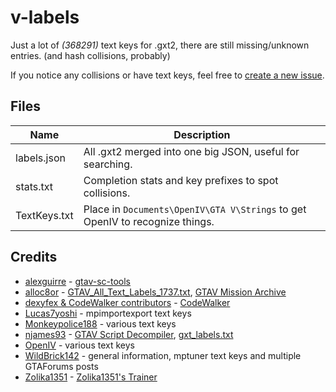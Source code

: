 # v-labels

Just a lot of *(368291)* text keys for .gxt2, there are still missing/unknown entries. (and hash collisions, probably)

If you notice any collisions or have text keys, feel free to [create a new issue](https://github.com/root-cause/v-labels/issues/new).

## Files

| Name          | Description   |
| ------------- | ------------- |
| labels.json   | All .gxt2 merged into one big JSON, useful for searching. |
| stats.txt     | Completion stats and key prefixes to spot collisions. |
| TextKeys.txt  | Place in `Documents\OpenIV\GTA V\Strings` to get OpenIV to recognize things. |

## Credits

* [alexguirre](https://github.com/alexguirre) - [gtav-sc-tools](https://github.com/alexguirre/gtav-sc-tools)
* [alloc8or](https://github.com/alloc8or) - [GTAV_All_Text_Labels_1737.txt](https://gist.github.com/alloc8or/057e4d573cdfe238db31ec5edf2efbbb), [GTAV Mission Archive](https://alloc8or.re/gta5/doc/ros/ugc/gta5mission/)
* [dexyfex & CodeWalker contributors](https://github.com/dexyfex/CodeWalker/graphs/contributors) - [CodeWalker](https://github.com/dexyfex/CodeWalker)
* [Lucas7yoshi](https://github.com/Lucas7yoshi) - mpimportexport text keys
* [Monkeypolice188](https://twitter.com/monkeypolice188) - various text keys
* [njames93](https://github.com/njames93) - [GTAV Script Decompiler](https://github.com/njames93/GTA-V-Script-Decompiler), [gxt_labels.txt](https://gist.github.com/njames93/328b513451262f635f85815543df8210)
* [OpenIV](https://openiv.com/) - various text keys
* [WildBrick142](https://gtaforums.com/profile/755035-wildbrick142/) - general information, mptuner text keys and multiple GTAForums posts
* [Zolika1351](https://zolika1351.pages.dev/) - [Zolika1351's Trainer](https://www.gta5-mods.com/scripts/zolika1351-s-trainer)
